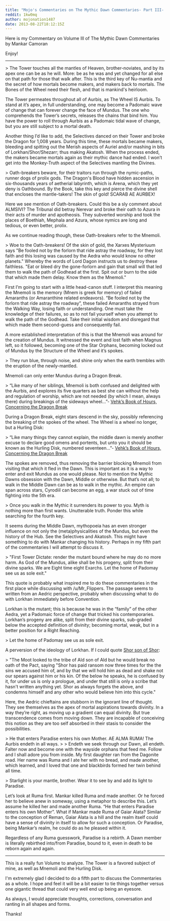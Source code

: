 ```yaml
---
title: "Mojo's Commentaries on The Mythic Dawn Commentaries- Part III- CHIM"
reddit: 1kw0mq
author: mojonation1487
date: 2013-08-22T18:12:15Z
---
```


Here is my Commentary on Volume III of The Mythic Dawn Commentaries by Mankar Camoran

Enjoy!
______________________________________

&gt; The Tower touches all the mantles of Heaven, brother-noviates, and by its apex one can be as he will. More: be as he was and yet changed for all else on that path for those that walk after. This is the third key of Nu-mantia and the secret of how mortals become makers, and makers back to mortals. The Bones of the Wheel need their flesh, and that is mankind's heirloom.

The Tower permeates throughout all of Aurbis, as The Wheel IS Aurbis. To stand at it’s apex, in full understanding, one may become a Padomaic wave of change that can forever change the face of Mundus. The one who comprehends the Tower’s secrets, releases the chains that bind him. You have the power to roll through Aurbis as a Padomaic tidal wave of change, but you are still subject to a mortal death.

Another thing I’d like to add, the Selectives danced on their Tower and broke the Dragon for 1,008 years. During this time, these mortals became makers, bleeding and spitting out the Merish aspects of Auriel and/or mashing in bits of Lorkhan/Shor/Shezarr; thus making Akatosh. When the process ended, the makers became mortals again as their mythic dance had ended. I won’t get into the Monkey-Truth aspect of the Selectives mantling the Divines.

&gt; Oath-breakers beware, for their traitors run through the nymic-paths, runner dogs of prolix gods. The Dragon's Blood have hidden ascension in six-thousands years of aetherial labyrinth, which is Arena, which they yet deny is Oathbound. By the Book, take this key and pierce the divine shell that encloses the mantle-takers! The skin of gold! SCARAB AE AURBEX!

Here we see mention of Oath-breakers. Could this be a sly comment about ALMSIVI? The Tribunal did betray Nerevar and broke their oath to Azura in their acts of murder and apotheosis. They subverted worship and took the places of Boethiah, Mephala and Azura, whose nymics are long and tedious, or even better, prolix. 

As we continue reading though, these Oath-breakers refer to the Mnemoli.

&gt; Woe to the Oath-breakers! Of the skin of gold, the Xarxes Mysteriuum says "Be fooled not by the forlorn that ride astray the roadway, for they lost faith and this losing was caused by the Aedra who would know no other planets." Whereby the words of Lord Dagon instructs us to destroy these faithless. "Eat or bleed dry the gone-forlorn and gain that small will that led them to walk the path of Godhead at the first. Spit out or burn to the side that which made them delay. Know them as the Mnemoli."

First I’m going to start with a little head-canon stuff. I interpret this meaning the Mnemoli is the memory (Mnem is greek for memory) of failed Amaranths (or Amaranthine related endeavors). “Be fooled not by the forlorn that ride astray the roadway”, these failed Amaranths strayed from the Walking Way, losing faith or understanding. One must take the knowledge of their failures, so as to not fail yourself when you attempt to walk the path of the Godhead. Take their initial wisdom and disregard that which made them second-guess and consequently fail.

A more established interpretation of this is that the Mnemoli was around for the creation of Mundus. It witnessed the event and lost faith when Magnus left, so it followed, becoming one of the Star Orphans, becoming locked out of Mundus by the Structure of the Wheel and it’s spokes.

&gt; They run blue, through noise, and shine only when the earth trembles with the eruption of the newly-mantled.

Mnemoli can only enter Mundus during a Dragon Break. 

&gt; “Like many of her siblings, Mnemoli is both confused and delighted with the Aurbis, and explores its five quarters as best she can without the help and regulation of worship, which are not needed (by which I mean, always there) during breakings of the sideways wheel…”- [Vehk’s Book of Hours, Concerning the Dragon Break](http://www.imperial-library.info/content/vehks-book-hours-concerning-dragon-break)

During a Dragon Break, eight stars descend in the sky, possibly referencing the breaking of the spokes of the wheel. The Wheel is a wheel no longer, but a Hurling Disk: 

&gt; “Like many things they cannot explain, the middle dawn is merely another excuse to declare good omens and portents, but unto you it should be known as the Hurling Disk, numbered seventeen…”- [Vehk’s Book of Hours, Concerning the Dragon Break](http://www.imperial-library.info/content/vehks-book-hours-concerning-dragon-break)

The spokes are removed, thus removing the barrier blocking Mnemoli from visiting that which it fled in the Dawn. This is important as it is a way to enter and exit Mundus as one would please. Not to mention the Mythic Dawns obsession with the Dawn, Middle or otherwise. But that’s not all; to walk in the Middle Dawn can be as to walk in the mythic. An empire can span across stars, Cyrodiil can become an egg, a war stuck out of time fighting into the 5th era.

&gt; Once you walk in the Mythic it surrenders its power to you. Myth is nothing more than first wants. Unutterable truth. Ponder this while searching for the fourth key.

It seems during the Middle Dawn, mythopoeia has an even stronger influence on not only the (meta)physicalities of the Mundus, but even the history of the Hub. See the Selectives and Akatosh. This might have something to do with Mankar changing his history. Perhaps in my fifth part of the commentaries I will attempt to discuss it.

&gt; "First Tower Dictate: render the mutant bound where he may do no more harm. As God of the Mundus, alike shall be his progeny, split from their divine sparks. We are Eight time eight Exarchs. Let the home of Padomay see us as sole exit."

This quote is probably what inspired me to do these commentaries in the first place while discussing with /u/Mr_Flippers. The passage seems to written from an Aedric perspective, probably when discussing what to do with Lorkhan immediately before Convention.

Lorkhan is the mutant; this is because he was in the “family” of the other Aedra, yet a Padomaic force of change that tricked his contemporaries. Lorkhan’s progeny are alike, split from their divine sparks, sub-graded below the accepted definition of divinity; becoming mortal, weak, but in a better position for a Right Reaching. 

&gt; Let the home of Padomay see us as sole exit.

A perversion of the ideology of Lorkhan. If I could quote [Shor son of Shor](http://www.imperial-library.info/content/shor-son-shor-full):

&gt; "The Moot looked to the tribe of Ald son of Ald but he would break no oath of the Pact, saying "Shor has paid ransom now three times for the the sins we accused him of, and by that we will hold him as dead and shake not our spears against him or his kin. Of the below he speaks, he is confused by it, for under us is only a prologue, and under that still is only a scribe that hasn't written anything yet. Shor as always forgets the above, and condemns himself and any other who would believe him into this cycle."

Here, the Aedric chieftains are stubborn in the ignorant line of thought. They see themselves as the apex of mortal aspirations towards divinity. In a way they’re right, as moving up a gradient can equal divinity. But true transcendence comes from moving down. They are incapable of conceiving this notion as they are too self absorbed in their stasis to consider the possibilities. 

&gt; He that enters Paradise enters his own Mother. AE ALMA RUMA! The Aurbis endeth in all ways.
&gt; 
&gt; Endeth we seek through our Dawn, all endeth. Falter now and become one with the wayside orphans that feed me. Follow and I shall adore you from inside. My first daughter ran from the Dagonite road. Her name was Ruma and I ate her with no bread, and made another, which learned, and I loved that one and blackbirds formed her twin behind all time.

&gt; Starlight is your mantle, brother. Wear it to see by and add its light to Paradise.

Let’s look at Ruma first. Mankar killed Ruma and made another. Or he forced her to believe anew in someway, using a metaphor to describe this. Let’s assume he killed her and made another Ruma. “He that enters Paradise enters his own Mother”. What if Mankar made Ruma of Gaiar Alata? Similar to the conception of Reman, Gaiar Alata is a hill and the realm itself could have a sense of divinity in itself to allow for such a conception. Or Paradise, being Mankar’s realm, he could do as he pleased within it.

Regardless of any Ruma guesswork, Paradise is a rebirth. A Dawn member is literally rebirthed into/from Paradise, bound to it, even in death to be reborn again and again.
____________________________________

This is a really fun Volume to analyze. The Tower is a favored subject of mine, as well as Mnemoli and the Hurling Disk. 

I'm extremely glad I decided to do a fifth part to discuss the Commentaries as a whole. I hope and feel it will be a bit easier to tie things together versus one gigantic thread that could very well end up being an eyesore.

As always, I would appreciate thoughts, corrections, conversation and ranting in all shapes and forms.

Thanks!
